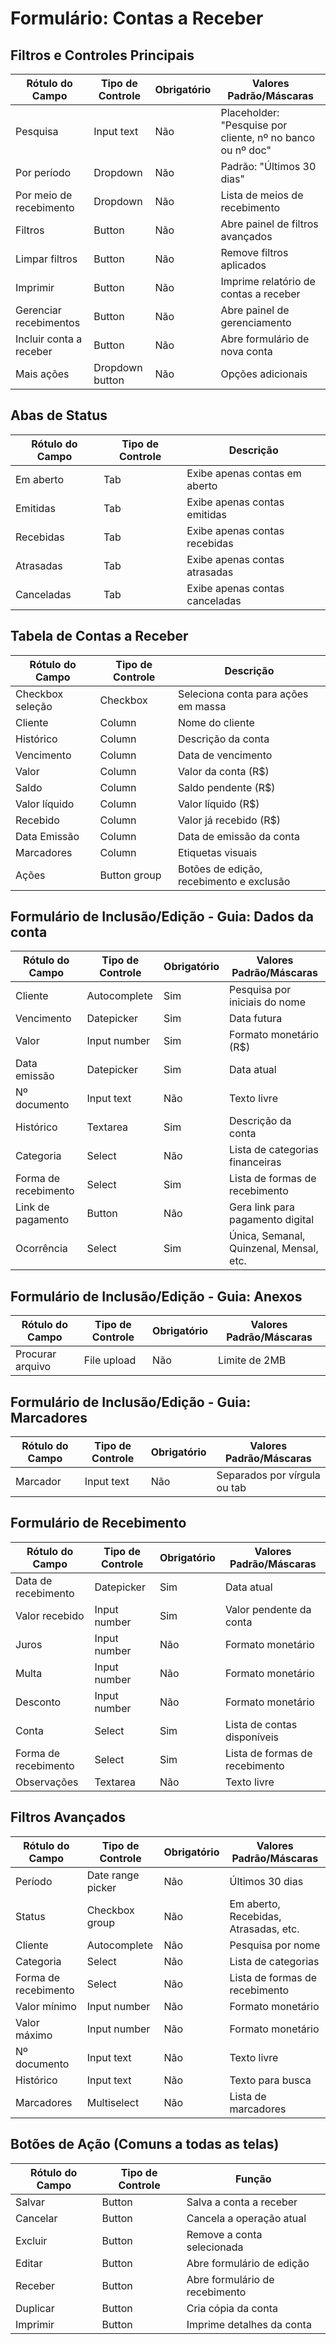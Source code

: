 # Formulário: Contas a Receber

## Filtros e Controles Principais

| Rótulo do Campo | Tipo de Controle | Obrigatório | Valores Padrão/Máscaras |
|-----------------|------------------|-------------|-------------------------|
| Pesquisa | Input text | Não | Placeholder: "Pesquise por cliente, nº no banco ou nº doc" |
| Por período | Dropdown | Não | Padrão: "Últimos 30 dias" |
| Por meio de recebimento | Dropdown | Não | Lista de meios de recebimento |
| Filtros | Button | Não | Abre painel de filtros avançados |
| Limpar filtros | Button | Não | Remove filtros aplicados |
| Imprimir | Button | Não | Imprime relatório de contas a receber |
| Gerenciar recebimentos | Button | Não | Abre painel de gerenciamento |
| Incluir conta a receber | Button | Não | Abre formulário de nova conta |
| Mais ações | Dropdown button | Não | Opções adicionais |

## Abas de Status

| Rótulo do Campo | Tipo de Controle | Descrição |
|-----------------|------------------|-----------|
| Em aberto | Tab | Exibe apenas contas em aberto |
| Emitidas | Tab | Exibe apenas contas emitidas |
| Recebidas | Tab | Exibe apenas contas recebidas |
| Atrasadas | Tab | Exibe apenas contas atrasadas |
| Canceladas | Tab | Exibe apenas contas canceladas |

## Tabela de Contas a Receber

| Rótulo do Campo | Tipo de Controle | Descrição |
|-----------------|------------------|-----------|
| Checkbox seleção | Checkbox | Seleciona conta para ações em massa |
| Cliente | Column | Nome do cliente |
| Histórico | Column | Descrição da conta |
| Vencimento | Column | Data de vencimento |
| Valor | Column | Valor da conta (R$) |
| Saldo | Column | Saldo pendente (R$) |
| Valor líquido | Column | Valor líquido (R$) |
| Recebido | Column | Valor já recebido (R$) |
| Data Emissão | Column | Data de emissão da conta |
| Marcadores | Column | Etiquetas visuais |
| Ações | Button group | Botões de edição, recebimento e exclusão |

## Formulário de Inclusão/Edição - Guia: Dados da conta

| Rótulo do Campo | Tipo de Controle | Obrigatório | Valores Padrão/Máscaras |
|-----------------|------------------|-------------|-------------------------|
| Cliente | Autocomplete | Sim | Pesquisa por iniciais do nome |
| Vencimento | Datepicker | Sim | Data futura |
| Valor | Input number | Sim | Formato monetário (R$) |
| Data emissão | Datepicker | Sim | Data atual |
| Nº documento | Input text | Não | Texto livre |
| Histórico | Textarea | Sim | Descrição da conta |
| Categoria | Select | Não | Lista de categorias financeiras |
| Forma de recebimento | Select | Sim | Lista de formas de recebimento |
| Link de pagamento | Button | Não | Gera link para pagamento digital |
| Ocorrência | Select | Sim | Única, Semanal, Quinzenal, Mensal, etc. |

## Formulário de Inclusão/Edição - Guia: Anexos

| Rótulo do Campo | Tipo de Controle | Obrigatório | Valores Padrão/Máscaras |
|-----------------|------------------|-------------|-------------------------|
| Procurar arquivo | File upload | Não | Limite de 2MB |

## Formulário de Inclusão/Edição - Guia: Marcadores

| Rótulo do Campo | Tipo de Controle | Obrigatório | Valores Padrão/Máscaras |
|-----------------|------------------|-------------|-------------------------|
| Marcador | Input text | Não | Separados por vírgula ou tab |

## Formulário de Recebimento

| Rótulo do Campo | Tipo de Controle | Obrigatório | Valores Padrão/Máscaras |
|-----------------|------------------|-------------|-------------------------|
| Data de recebimento | Datepicker | Sim | Data atual |
| Valor recebido | Input number | Sim | Valor pendente da conta |
| Juros | Input number | Não | Formato monetário |
| Multa | Input number | Não | Formato monetário |
| Desconto | Input number | Não | Formato monetário |
| Conta | Select | Sim | Lista de contas disponíveis |
| Forma de recebimento | Select | Sim | Lista de formas de recebimento |
| Observações | Textarea | Não | Texto livre |

## Filtros Avançados

| Rótulo do Campo | Tipo de Controle | Obrigatório | Valores Padrão/Máscaras |
|-----------------|------------------|-------------|-------------------------|
| Período | Date range picker | Não | Últimos 30 dias |
| Status | Checkbox group | Não | Em aberto, Recebidas, Atrasadas, etc. |
| Cliente | Autocomplete | Não | Pesquisa por nome |
| Categoria | Select | Não | Lista de categorias |
| Forma de recebimento | Select | Não | Lista de formas de recebimento |
| Valor mínimo | Input number | Não | Formato monetário |
| Valor máximo | Input number | Não | Formato monetário |
| Nº documento | Input text | Não | Texto livre |
| Histórico | Input text | Não | Texto para busca |
| Marcadores | Multiselect | Não | Lista de marcadores |

## Botões de Ação (Comuns a todas as telas)

| Rótulo do Campo | Tipo de Controle | Função |
|-----------------|------------------|--------|
| Salvar | Button | Salva a conta a receber |
| Cancelar | Button | Cancela a operação atual |
| Excluir | Button | Remove a conta selecionada |
| Editar | Button | Abre formulário de edição |
| Receber | Button | Abre formulário de recebimento |
| Duplicar | Button | Cria cópia da conta |
| Imprimir | Button | Imprime detalhes da conta |
